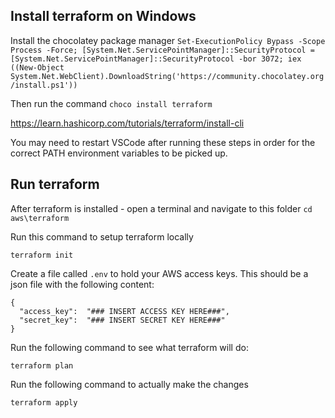## Install terraform on Windows

Install the chocolatey package manager
`Set-ExecutionPolicy Bypass -Scope Process -Force; [System.Net.ServicePointManager]::SecurityProtocol = [System.Net.ServicePointManager]::SecurityProtocol -bor 3072; iex ((New-Object System.Net.WebClient).DownloadString('https://community.chocolatey.org/install.ps1'))`

Then run the command
`choco install terraform`

https://learn.hashicorp.com/tutorials/terraform/install-cli

You may need to restart VSCode after running these steps in order for the correct PATH environment variables to be picked up.

## Run terraform

After terraform is installed - open a terminal and navigate to this folder `cd aws\terraform`

Run this command to setup terraform locally

`terraform init`

Create a file called `.env` to hold your AWS access keys. This should be a json file with the following content:
```
{ 
  "access_key":  "### INSERT ACCESS KEY HERE###",
  "secret_key":  "### INSERT SECRET KEY HERE###"
}
```

Run the following command to see what terraform will do:

`terraform plan`

Run the following command to actually make the changes

`terraform apply`